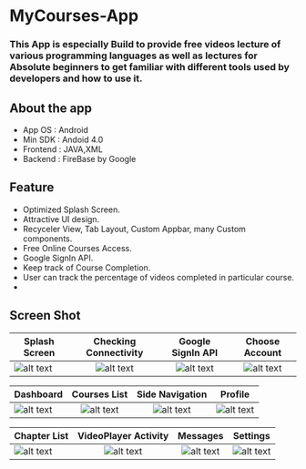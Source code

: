 # MyCourses-App
### This App is especially Build to provide free videos lecture of various programming languages as well as lectures for Absolute beginners to get familiar with different tools used by developers and how to use it.

## About the app
* App OS : Android
* Min SDK : Andoid 4.0
* Frontend : JAVA,XML
* Backend : FireBase by Google
## Feature
* Optimized Splash Screen.
* Attractive UI design.
* Recyceler View, Tab Layout, Custom Appbar, many Custom components.
* Free Online Courses Access.
* Google SignIn API.
* Keep track of Course Completion.
* User can track the percentage of videos completed in particular course.
* 
## Screen Shot
[splash]: https://github.com/skgupta77159/Raw-Project/blob/master/MyCoursesApp/mycourses01.png
[checking connectivity]: https://github.com/skgupta77159/Raw-Project/blob/master/MyCoursesApp/mycourses02.png
[Google SignIn Api]: https://github.com/skgupta77159/Raw-Project/blob/master/MyCoursesApp/mycourses03.png
[Choose Account]: https://github.com/skgupta77159/Raw-Project/blob/master/MyCoursesApp/mycourses04.png
[Dashboard]: https://github.com/skgupta77159/Raw-Project/blob/master/MyCoursesApp/mycourses05.png
[Courses List]: https://github.com/skgupta77159/Raw-Project/blob/master/MyCoursesApp/mycourses06.png
[Side Navigation]: https://github.com/skgupta77159/Raw-Project/blob/master/MyCoursesApp/mycourses07.png
[Profile]: https://github.com/skgupta77159/Raw-Project/blob/master/MyCoursesApp/mycourses08.png
[Chapter List]: https://github.com/skgupta77159/Raw-Project/blob/master/MyCoursesApp/mycourses09.png
[VideoPlayer Activity]: https://github.com/skgupta77159/Raw-Project/blob/master/MyCoursesApp/mycourses10.png
[Messages]: https://github.com/skgupta77159/Raw-Project/blob/master/MyCoursesApp/mycourses11.png
[Settings]: https://github.com/skgupta77159/Raw-Project/blob/master/MyCoursesApp/mycourses12.png

|    Splash Screen      |    Checking Connectivity |  Google SignIn API  | Choose Account |
| ------------- |:-------------: |:------:|:---------------------:|
|![alt text][splash]  | ![alt text][checking connectivity] | ![alt text][Google SignIn Api]  | ![alt text][Choose Account]|

|  Dashboard |   Courses List | Side Navigation  | Profile |
| ------------- |:-------------: |:------:|:---------------------:|
|![alt text][Dashboard]  | ![alt text][Courses List] | ![alt text][Side Navigation]  | ![alt text][Profile]|

|  Chapter List |   VideoPlayer Activity | Messages  | Settings |
| ------------- |:-------------: |:------:|:---------------------:|
|![alt text][Chapter List]  | ![alt text][VideoPlayer Activity] | ![alt text][Messages]  | ![alt text][Settings]|



